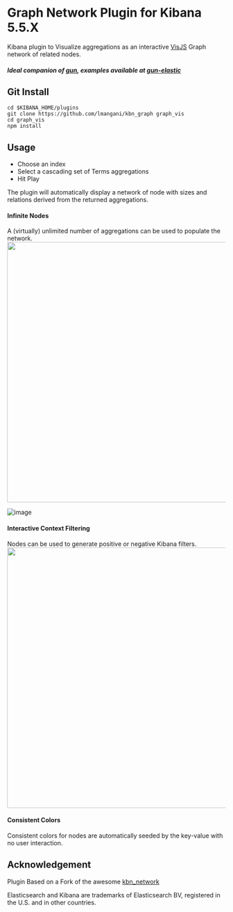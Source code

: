 # Graph Network Plugin for Kibana 5.5.X

Kibana plugin to Visualize aggregations as an interactive [VisJS](http://visjs.org/docs/network) Graph network of related nodes.

##### Ideal companion of [gun](https://github.com/amark/gun), examples available at [gun-elastic](https://github.com/lmangani/gun-elastic)

## Git Install
```
cd $KIBANA_HOME/plugins
git clone https://github.com/lmangani/kbn_graph graph_vis
cd graph_vis
npm install
```

## Usage
* Choose an index
* Select a cascading set of Terms aggregations
* Hit Play

The plugin will automatically display a network of node with sizes and relations derived from the returned aggregations.


#### Infinite Nodes
A (virtually) unlimited number of aggregations can be used to populate the network.
<img width=600 src="https://user-images.githubusercontent.com/1423657/35233538-b7edf334-ff9e-11e7-930b-ef3a35daff16.png"/>

![image](https://user-images.githubusercontent.com/1423657/35237124-f135b018-ffa9-11e7-8375-12665257c04b.png)

#### Interactive Context Filtering
Nodes can be used to generate positive or negative Kibana filters.
<img width=600 src="https://user-images.githubusercontent.com/1423657/35233387-50a40736-ff9e-11e7-9d6b-56bf791115f6.gif"/>


#### Consistent Colors
Consistent colors for nodes are automatically seeded by the key-value with no user interaction.


## Acknowledgement

Plugin Based on a Fork of the awesome [kbn_network](https://dlumbrer.github.io/kbn_network/)

Elasticsearch and Kibana are trademarks of Elasticsearch BV, registered in the U.S. and in other countries.


